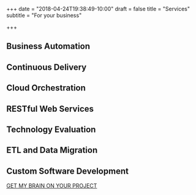 +++
date = "2018-04-24T19:38:49-10:00"
draft = false
title = "Services"
subtitle = "For your business"

+++

## Business Automation
## Continuous Delivery
## Cloud Orchestration
## RESTful Web Services
## Technology Evaluation
## ETL and Data Migration
## Custom Software Development

<div class="text-center">
  <a href="/contact/" class="btn btn-primary text-center mt-5 mb-5">GET MY BRAIN ON YOUR PROJECT</a>
</div>
